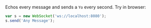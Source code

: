 Echos every message and sends a `Yo` every second. 
Try in browser:
```javascript
var s = new WebSocket('ws://localhost:8080');
s.send('Any Message');
```
 

